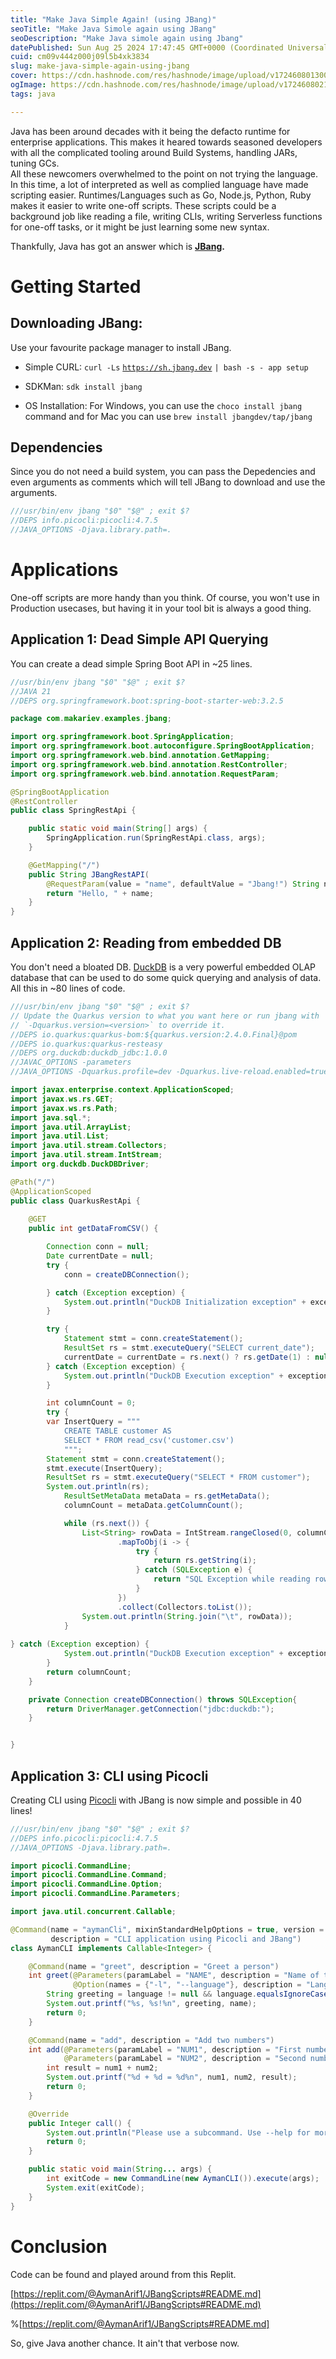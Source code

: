 ```yaml
---
title: "Make Java Simple Again! (using JBang)"
seoTitle: "Make Java Simole again using JBang"
seoDescription: "Make Java simole again using Jbang"
datePublished: Sun Aug 25 2024 17:47:45 GMT+0000 (Coordinated Universal Time)
cuid: cm09v444z000j09l5b4xk3834
slug: make-java-simple-again-using-jbang
cover: https://cdn.hashnode.com/res/hashnode/image/upload/v1724608013001/b725bdb7-3934-4c62-acf6-817a0680e471.jpeg
ogImage: https://cdn.hashnode.com/res/hashnode/image/upload/v1724608021839/939bf67b-c922-4c79-a9e0-4319d5541a83.jpeg
tags: java

---
```


Java has been around decades with it being the defacto runtime for enterprise applications. This makes it heared towards seasoned developers with all the complicated tooling around Build Systems, handling JARs, tuning GCs.  
All these newcomers overwhelmed to the point on not trying the language. In this time, a lot of interpreted as well as complied language have made scripting easier. Runtimes/Languages such as Go, Node.js, Python, Ruby makes it easier to write one-off scripts. These scripts could be a background job like reading a file, writing CLIs, writing Serverless functions for one-off tasks, or it might be just learning some new syntax.

Thankfully, Java has got an answer which is [**JBang**](https://www.jbang.dev/)**.**

# Getting Started

## Downloading JBang:

Use your favourite package manager to install JBang.

* Simple CURL: `curl -Ls` [`https://sh.jbang.dev`](https://sh.jbang.dev) `| bash -s - app setup`
    
* SDKMan: `sdk install jbang`
    
* OS Installation: For Windows, you can use the `choco install jbang` command and for Mac you can use `brew install jbangdev/tap/jbang`
    

## Dependencies

Since you do not need a build system, you can pass the Depedencies and even arguments as comments which will tell JBang to download and use the arguments.

```java
///usr/bin/env jbang "$0" "$@" ; exit $?
//DEPS info.picocli:picocli:4.7.5
//JAVA_OPTIONS -Djava.library.path=.
```

# Applications

One-off scripts are more handy than you think. Of course, you won't use in Production usecases, but having it in your tool bit is always a good thing.

## Application 1: Dead Simple API Querying

You can create a dead simple Spring Boot API in ~25 lines.  

```java
//usr/bin/env jbang "$0" "$@" ; exit $?
//JAVA 21
//DEPS org.springframework.boot:spring-boot-starter-web:3.2.5

package com.makariev.examples.jbang;

import org.springframework.boot.SpringApplication;
import org.springframework.boot.autoconfigure.SpringBootApplication;
import org.springframework.web.bind.annotation.GetMapping;
import org.springframework.web.bind.annotation.RestController;
import org.springframework.web.bind.annotation.RequestParam;

@SpringBootApplication
@RestController
public class SpringRestApi {

    public static void main(String[] args) {
        SpringApplication.run(SpringRestApi.class, args);
    }

    @GetMapping("/")
    public String JBangRestAPI(
        @RequestParam(value = "name", defaultValue = "Jbang!") String name) {
        return "Hello, " + name;
    }
}
```

## Application 2: Reading from embedded DB

You don't need a bloated DB. [DuckDB](https://duckdb.org/) is a very powerful embedded OLAP database that can be used to do some quick querying and analysis of data. All this in ~80 lines of code.  

```java
///usr/bin/env jbang "$0" "$@" ; exit $?
// Update the Quarkus version to what you want here or run jbang with
// `-Dquarkus.version=<version>` to override it.
//DEPS io.quarkus:quarkus-bom:${quarkus.version:2.4.0.Final}@pom
//DEPS io.quarkus:quarkus-resteasy
//DEPS org.duckdb:duckdb_jdbc:1.0.0
//JAVAC_OPTIONS -parameters
//JAVA_OPTIONS -Dquarkus.profile=dev -Dquarkus.live-reload.enabled=true

import javax.enterprise.context.ApplicationScoped;
import javax.ws.rs.GET;
import javax.ws.rs.Path;
import java.sql.*;
import java.util.ArrayList;
import java.util.List;
import java.util.stream.Collectors;
import java.util.stream.IntStream;
import org.duckdb.DuckDBDriver;

@Path("/")
@ApplicationScoped
public class QuarkusRestApi {
    
    @GET
    public int getDataFromCSV() {

        Connection conn = null;
        Date currentDate = null;
        try {
            conn = createDBConnection();

        } catch (Exception exception) {
            System.out.println("DuckDB Initialization exception" + exception);
        }

        try {
            Statement stmt = conn.createStatement();
            ResultSet rs = stmt.executeQuery("SELECT current_date");
            currentDate = currentDate = rs.next() ? rs.getDate(1) : null;
        } catch (Exception exception) {
            System.out.println("DuckDB Execution exception" + exception);
        }

        int columnCount = 0;
        try {
        var InsertQuery = """
            CREATE TABLE customer AS 
            SELECT * FROM read_csv('customer.csv')
            """;
        Statement stmt = conn.createStatement();
        stmt.execute(InsertQuery);
        ResultSet rs = stmt.executeQuery("SELECT * FROM customer");
        System.out.println(rs);
            ResultSetMetaData metaData = rs.getMetaData();
            columnCount = metaData.getColumnCount();

            while (rs.next()) {
                List<String> rowData = IntStream.rangeClosed(0, columnCount)
                        .mapToObj(i -> {
                            try {
                                return rs.getString(i);
                            } catch (SQLException e) {
                                return "SQL Exception while reading row";
                            }
                        })
                        .collect(Collectors.toList());
                System.out.println(String.join("\t", rowData));
            }
            
} catch (Exception exception) {
            System.out.println("DuckDB Execution exception" + exception);
        }
        return columnCount;
    }

    private Connection createDBConnection() throws SQLException{
        return DriverManager.getConnection("jdbc:duckdb:");
    }


}
```

## Application 3: CLI using Picocli

Creating CLI using [Picocli](https://picocli.info/) with JBang is now simple and possible in 40 lines!

```java
///usr/bin/env jbang "$0" "$@" ; exit $?
//DEPS info.picocli:picocli:4.7.5
//JAVA_OPTIONS -Djava.library.path=.

import picocli.CommandLine;
import picocli.CommandLine.Command;
import picocli.CommandLine.Option;
import picocli.CommandLine.Parameters;

import java.util.concurrent.Callable;

@Command(name = "aymanCli", mixinStandardHelpOptions = true, version = "aymanCli 1.0",
         description = "CLI application using Picocli and JBang")
class AymanCLI implements Callable<Integer> {

    @Command(name = "greet", description = "Greet a person")
    int greet(@Parameters(paramLabel = "NAME", description = "Name of the person to greet") String name,
              @Option(names = {"-l", "--language"}, description = "Language of greeting") String language) {
        String greeting = language != null && language.equalsIgnoreCase("es") ? "Hola" : "Hello";
        System.out.printf("%s, %s!%n", greeting, name);
        return 0;
    }

    @Command(name = "add", description = "Add two numbers")
    int add(@Parameters(paramLabel = "NUM1", description = "First number") int num1,
            @Parameters(paramLabel = "NUM2", description = "Second number") int num2) {
        int result = num1 + num2;
        System.out.printf("%d + %d = %d%n", num1, num2, result);
        return 0;
    }

    @Override
    public Integer call() {
        System.out.println("Please use a subcommand. Use --help for more information.");
        return 0;
    }

    public static void main(String... args) {
        int exitCode = new CommandLine(new AymanCLI()).execute(args);
        System.exit(exitCode);
    }
}
```

# Conclusion  

Code can be found and played around from this Replit.

[https://replit.com/@AymanArif1/JBangScripts#README.md](https://replit.com/@AymanArif1/JBangScripts#README.md)

%[https://replit.com/@AymanArif1/JBangScripts#README.md] 

So, give Java another chance. It ain't that verbose now.